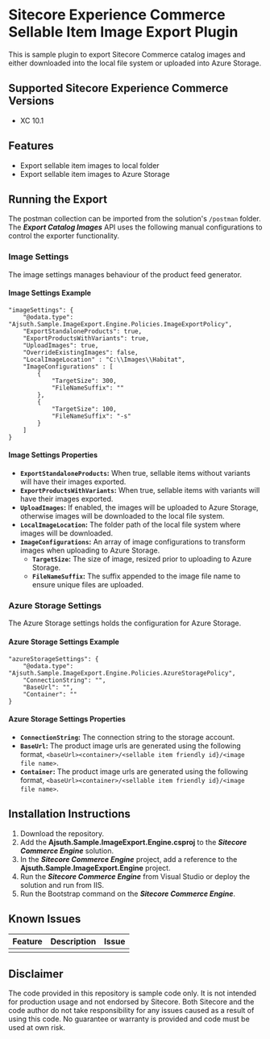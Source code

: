 # Sitecore Experience Commerce Sellable Item Image Export Plugin
This is sample plugin to export Sitecore Commerce catalog images and either downloaded into the local file system or uploaded into Azure Storage.

## Supported Sitecore Experience Commerce Versions
- XC 10.1

## Features

* Export sellable item images to local folder
* Export sellable item images to Azure Storage

## Running the Export

The postman collection can be imported from the solution's `/postman` folder. The **_Export Catalog Images_** API uses the following manual configurations to control the exporter functionality.

### Image Settings

The image settings manages behaviour of the product feed generator.

#### Image Settings Example

```
"imageSettings": {
    "@odata.type": "Ajsuth.Sample.ImageExport.Engine.Policies.ImageExportPolicy",
    "ExportStandaloneProducts": true,
    "ExportProductsWithVariants": true,
    "UploadImages": true,
    "OverrideExistingImages": false,
    "LocalImageLocation" : "C:\\Images\\Habitat",
    "ImageConfigurations" : [
        {
            "TargetSize": 300,
            "FileNameSuffix": ""
        },
        {
            "TargetSize": 100,
            "FileNameSuffix": "-s"
        }
    ]
}
```

#### Image Settings Properties

* **`ExportStandaloneProducts`:** When true, sellable items without variants will have their images exported.
* **`ExportProductsWithVariants`:** When true, sellable items with variants will have their images exported.
* **`UploadImages`:** If enabled, the images will be uploaded to Azure Storage, otherwise images will be downloaded to the local file system.
* **`LocalImageLocation`:** The folder path of the local file system where images will be downloaded.
* **`ImageConfigurations`:** An array of image configurations to transform images when uploading to Azure Storage.
  * **`TargetSize`:** The size of image, resized prior to uploading to Azure Storage.
  * **`FileNameSuffix`:** The suffix appended to the image file name to ensure unique files are uploaded.

### Azure Storage Settings

The Azure Storage settings holds the configuration for Azure Storage.

#### Azure Storage Settings Example

```
"azureStorageSettings": {
    "@odata.type": "Ajsuth.Sample.ImageExport.Engine.Policies.AzureStoragePolicy",
    "ConnectionString": "",
    "BaseUrl": "",
    "Container": ""
}
```

#### Azure Storage Settings Properties

* **`ConnectionString`:** The connection string to the storage account.
* **`BaseUrl`:** The product image urls are generated using the following format, `<baseUrl><container>/<sellable item friendly id}/<image file name>`.
* **`Container`:** The product image urls are generated using the following format, `<baseUrl><container>/<sellable item friendly id}/<image file name>`.

## Installation Instructions
1. Download the repository.
2. Add the **Ajsuth.Sample.ImageExport.Engine.csproj** to the _**Sitecore Commerce Engine**_ solution.
3. In the _**Sitecore Commerce Engine**_ project, add a reference to the **Ajsuth.Sample.ImageExport.Engine** project.
4. Run the _**Sitecore Commerce Engine**_ from Visual Studio or deploy the solution and run from IIS.
5. Run the Bootstrap command on the _**Sitecore Commerce Engine**_.

## Known Issues
| Feature                 | Description | Issue |
| ----------------------- | ----------- | ----- |
|                         |             |       |

## Disclaimer
The code provided in this repository is sample code only. It is not intended for production usage and not endorsed by Sitecore.
Both Sitecore and the code author do not take responsibility for any issues caused as a result of using this code.
No guarantee or warranty is provided and code must be used at own risk.
